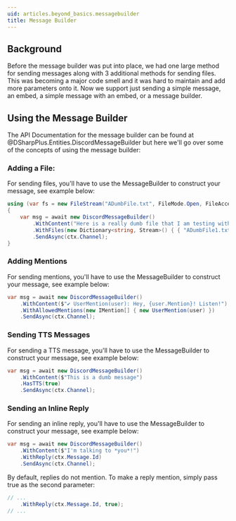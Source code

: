 ```yaml
---
uid: articles.beyond_basics.messagebuilder
title: Message Builder
---
```


## Background
Before the message builder was put into place, we had one large method for sending messages along with 3 additional
methods for sending files. This was becoming a major code smell and it was hard to maintain and add more parameters onto
it. Now we support just sending a simple message, an embed, a simple message with an embed, or a message builder.

## Using the Message Builder
The API Documentation for the message builder can be found at @DSharpPlus.Entities.DiscordMessageBuilder but here we'll
go over some of the concepts of using the message builder:

### Adding a File:
For sending files, you'll have to use the MessageBuilder to construct your message, see example below:
```cs
using (var fs = new FileStream("ADumbFile.txt", FileMode.Open, FileAccess.Read))
{
    var msg = await new DiscordMessageBuilder()
        .WithContent("Here is a really dumb file that I am testing with.")
        .WithFiles(new Dictionary<string, Stream>() { { "ADumbFile1.txt", fs } })
        .SendAsync(ctx.Channel);           
}
```

### Adding Mentions
For sending mentions, you'll have to use the MessageBuilder to construct your message, see example below:
```cs
var msg = await new DiscordMessageBuilder()
    .WithContent($"✔ UserMention(user): Hey, {user.Mention}! Listen!")
    .WithAllowedMentions(new IMention[] { new UserMention(user) })
    .SendAsync(ctx.Channel);      
```

### Sending TTS Messages
For sending a TTS message, you'll have to use the MessageBuilder to construct your message, see example below:
```cs
var msg = await new DiscordMessageBuilder()
    .WithContent($"This is a dumb message")
    .HasTTS(true)
    .SendAsync(ctx.Channel);      
```

### Sending an Inline Reply
For sending an inline reply, you'll have to use the MessageBuilder to construct your message, see example below:
```cs
var msg = await new DiscordMessageBuilder()
    .WithContent($"I'm talking to *you*!")
    .WithReply(ctx.Message.Id)
    .SendAsync(ctx.Channel);
```

By default, replies do not mention. To make a reply mention, simply pass true as the second parameter:
```cs
// ...
    .WithReply(ctx.Message.Id, true);
// ...
```
